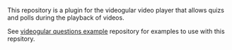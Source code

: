 
This repository is a plugin for the videogular video player that allows quizs and polls during the playback of videos.

See [videogular questions example](https://github.com/soton-ecs-2014-gdp-12/videogular-questions-example) repository for examples to use with this repsitory.
